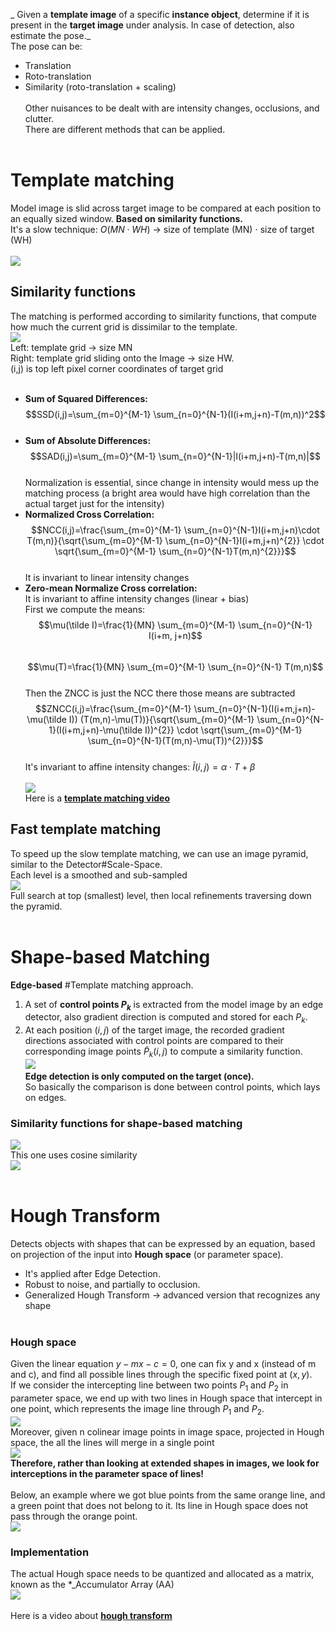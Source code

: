 _ Given a **template image** of a specific **instance object**, determine if it is present in the **target image** under analysis. In case of detection, also estimate the pose._<br>
The pose can be:<br>

- Translation<br>
- Roto-translation<br>
- Similarity (roto-translation + scaling)<br>
  <br>
  Other nuisances to be dealt with are intensity changes, occlusions, and clutter.<br>
  There are different methods that can be applied.<br>
  <br>

# Template matching<br>

Model image is slid across target image to be compared at each position to an equally sized window. **Based on similarity functions.**<br>
It's a slow technique: $O(MN \cdot WH)$ -> size of template (MN) $\cdot$ size of target (WH)<br>
<br>
![](../../img/pasted-image-20230706115320.png-|-600)<br>

## Similarity functions<br>

The matching is performed according to similarity functions, that compute how much the current grid is dissimilar to the template.<br>
![](../../img/pasted-image-20230716184305.png)<br>
Left: template grid -> size MN<br>
Right: template grid sliding onto the Image -> size HW. <br>
(i,j) is top left pixel corner coordinates of target grid<br>
<br>

- **Sum of Squared Differences:** $$SSD(i,j)=\sum_{m=0}^{M-1} \sum_{n=0}^{N-1}(I(i+m,j+n)-T(m,n))^2$$<br>
- **Sum of Absolute Differences:** $$SAD(i,j)=\sum_{m=0}^{M-1} \sum_{n=0}^{N-1}|I(i+m,j+n)-T(m,n)|$$<br>
  Normalization is essential, since change in intensity would mess up the matching process (a bright area would have high correlation than the actual target just for the intensity)<br>
- **Normalized Cross Correlation:** $$NCC(i,j)=\frac{\sum_{m=0}^{M-1} \sum_{n=0}^{N-1}I(i+m,j+n)\cdot T(m,n)}{\sqrt{\sum_{m=0}^{M-1} \sum_{n=0}^{N-1}I(i+m,j+n)^{2}} \cdot \sqrt{\sum_{m=0}^{M-1} \sum_{n=0}^{N-1}T(m,n)^{2}}}$$<br>
  It is invariant to linear intensity changes<br>
- **Zero-mean Normalize Cross correlation:** <br>
  It is invariant to affine intensity changes (linear + bias)<br>
  First we compute the means: $$\mu(\tilde I)=\frac{1}{MN} \sum_{m=0}^{M-1} \sum_{n=0}^{N-1} I(i+m, j+n)$$<br>
  $$\mu(T)=\frac{1}{MN} \sum_{m=0}^{M-1} \sum_{n=0}^{N-1} T(m,n)$$<br>
  Then the ZNCC is just the NCC there those means are subtracted<br>
  $$ZNCC(i,j)=\frac{\sum_{m=0}^{M-1} \sum_{n=0}^{N-1}(I(i+m,j+n)-\mu(\tilde I)) (T(m,n)-\mu(T))}{\sqrt{\sum_{m=0}^{M-1} \sum_{n=0}^{N-1}(I(i+m,j+n)-\mu(\tilde I))^{2}} \cdot \sqrt{\sum_{m=0}^{M-1} \sum_{n=0}^{N-1}(T(m,n)-\mu(T))^{2}}}$$<br>
  It's invariant to affine intensity changes: $\tilde I(i,j)=\alpha \cdot T + \beta$<br>
  <br>
  ![](../../img/pasted-image-20230706131918.png)<br>
  Here is a [**template matching
  video**](https://www.youtube.com/watch?v=1_hwFc8PXVE)<br>

## Fast template matching<br>

To speed up the slow template matching, we can use an image pyramid, similar to the Detector#Scale-Space.<br>
Each level is a smoothed and sub-sampled<br>
![](../../img/pasted-image-20230706132219.png)<br>
Full search at top (smallest) level, then local refinements traversing down the pyramid.<br>
<br>

# Shape-based Matching<br>

**Edge-based** #Template matching approach.<br>

1. A set of **control points $P_k$** is extracted from the model image by an edge detector, also gradient direction is computed and stored for each $P_k$.<br>
2. At each position $(i,j)$ of the target image, the recorded gradient directions associated with control points are compared to their corresponding image points $\tilde P_{k}(i,j)$ to compute a similarity function.<br>
   ![](../../img/pasted-image-20230706132643.png-|-600)<br>
   **Edge detection is only computed on the target (once).**<br>
   So basically the comparison is done between control points, which lays on edges.<br>

### Similarity functions for shape-based matching<br>

![](../../img/pasted-image-20230706132735.png)<br>
This one uses cosine similarity <br>
![](../../img/pasted-image-20230706133013.png)<br>
<br>

# Hough Transform<br>

Detects objects with shapes that can be expressed by an equation, based on projection of the input into **Hough space** (or parameter space).<br>

- It's applied after Edge Detection. <br>
- Robust to noise, and partially to occlusion.<br>
- Generalized Hough Transform -> advanced version that recognizes any shape<br>
  <br>

### Hough space<br>

Given the linear equation $y-mx-c=0$, one can fix y and x (instead of m and c), and find all possible lines through the specific fixed point at $(x,y)$.<br>
If we consider the intercepting line between two points $P_1$ and $P_2$ in parameter space, we end up with two lines in Hough space that intercept in one point, which represents the image line through $P_1$ and $P_2$.<br>
![](../../img/pasted-image-20230706155005.png)<br>
Moreover, given n colinear image points in image space, projected in Hough space, the all the lines will merge in a single point<br>
![](../../img/pasted-image-20230706155125.png)<br>
**Therefore, rather than looking at extended shapes in images, we look for interceptions in the parameter space of lines!**<br>
<br>
Below, an example where we got blue points from the same orange line, and a green point that does not belong to it. Its line in Hough space does not pass through the orange point.<br>
![](../../img/pasted-image-20230830162437.png-|-400)<br>

### Implementation<br>

The actual Hough space needs to be quantized and allocated as a matrix, known as the \*\_Accumulator Array (AA)<br>
![](../../img/pasted-image-20230706163741.png)<br>
<br>
Here is a video about **[hough transform](https://www.youtube.com/watch?v=XRBc_xkZREg)**<br>
